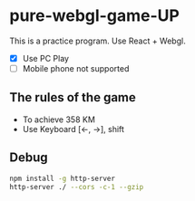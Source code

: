 # pure-webgl-game-UP

This is a practice program. Use React + Webgl.

-   [x] Use PC Play
-   [ ] Mobile phone not supported

## The rules of the game

-   To achieve 358 KM
-   Use Keyboard [←, →], shift

## Debug

```bash
npm install -g http-server
http-server ./ --cors -c-1 --gzip
```
